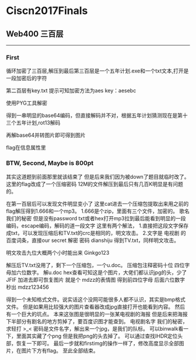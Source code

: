 # Ciscn2017Finals

## Web400 三百层

---

### First

循环加密了三百层,解压到最后第三百层是一个五年计划.exe和一个txt文本,打开是一段加密后的字符

第二百层有key.txt 提示可知加密方法为aes 
key：aesebc

使用PYG工具解密 

得到一串明显的base64编码，但直接解码并不对，根据五年计划猜测现在是第十三个五年计划,rot13解码

再解base64并转图片即可得到图片

flag在信息属性里

### BTW, Second, Maybe is 800pt

其实这道题到前面那里就该结束了
但是后来我们因为被down了题目就临时改了。
这里的flag改成了一个压缩密码 
12M的文件解压到最后只有几百K明显是有问题的。

在第一百层后可以发现文件明显变小了
这里cat进去一个压缩包提取出来用之前的flag解压得到1.666和一个mp3。
1.666是个zip，里面有三个文件，加密的。
歌名 我们的秘密 但是没有password txt或者hex打开mp3拉到最后能看到明显的一段编码，escape编码，解码的道一段文字
这里有两个解法，
1.直接把这段文字保存成txt，可以发现压缩后和TV.txt的crc是相同的，明文攻击。
2.文字是 电视剧 的 百度词条，直接our secret 解密 密码 dianshiju  得到TV.txt，同样明文攻击。

明文攻击九位大概两个小时能出来 Ginkgo123

解压后TV.txt没用了，剩下一个压缩包，一个u.doc。
压缩包注释密码十位 四位字母加六位数字。
解u.doc  hex查看可知这是个图片，大佬们都认识jpg的头，少了JFIF  加进去即可恢复图片
就是个 mdzz的表情图
得到前四位字母 后面六位数字秒出 mdzz123456

得到一个未知格式文件。说实话这个没网可能很多人都不认识，其实是bmp格式文件。
但是如果用比较强大的图片查看器改成jpg直接打开也能看到内容。
然后有一个巨大的坑点。
本来这张图是很明显的一张某电视剧的海报 但是后来把海报下半部分有剧名的地方剪掉了，要百度识图才能查到。
电视剧名字 我们的秘密，求轻打 >_< 
密码是文件名字，解出来一个jpg，是我们的队标。
可以binwalk看一下，里面其实藏了个png 
但是我把png的头去掉了。 可以通过查找IHDR定位头部，恢复一下即可。
最后一步就和firstimg的操作一样了，修改高度显示全部图片，在图片下方有flag。
至此全部结束。
